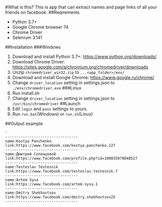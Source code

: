 #What is this?
This is app that can extract names and page links of all your friends on facebook.
##Reqirements
* Python 3.7+
* Google Chrome browser 74
* Chrome Driver
* Selenium 3.141

##Installation
###Windows
1. Download and install Python 3.7+: https://www.python.org/downloads/
2. Download Chrome Driver: https://sites.google.com/a/chromium.org/chromedriver/downloads
3. Unzip `chromedriver_win32.zip` to `...<app_folder>/env/`  
4. Download and install Google Chrome: https://www.google.ru/chrome/
2. Change `driver_location` setting in settings.json to `./env/chromedriver.exe`
###Linux
1. Run install.sh
2. Change `driver_location` setting in settings.json to `/usr/bin/chromedriver`
##Launch
1. Edit `login` and `pass` settings to yours.
2. Run `run.bat`(Windows) or `run.sh`(Linux)

##Output example
```
'
---------------------------------
name:Kostya Panchenko
link:https://www.facebook.com/kostya.panchenko.127
---------------------------------
name:Дмитрий Солонцевой
link:https://www.facebook.com/profile.php?id=100035970048527
---------------------------------
name:Testeslav Testesnik
link:https://www.facebook.com/testeslav.testesnik.7
---------------------------------
name:Artem Sysa
link:https://www.facebook.com/artem.sysa.1
---------------------------------
name:Dmitry Shekhovtsov
link:https://www.facebook.com/dmitry.shekhovtsov25
---------------------------------
```